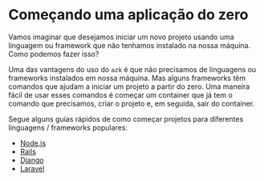 # Começando uma aplicação do zero

Vamos imaginar que desejamos iniciar um novo projeto usando uma linguagem ou framework que não tenhamos instalado na nossa máquina. Como podemos fazer isso?

Uma das vantagens do uso do `azk` é que não precisamos de linguagens ou frameworks instalados em nossa máquina. Mas alguns frameworks têm comandos que ajudam a iniciar um projeto a partir do zero. Uma maneira fácil de usar esses comandos é começar um container que já tem o comando que precisamos, criar o projeto e, em seguida, sair do container.

Segue alguns guias rápidos de como começar projetos para diferentes linguagens / frameworks populares:

- [Node.js](nodejs.md)
- [Rails](rails.md)
- [Django](django.md)
- [Laravel](laravel.md)

